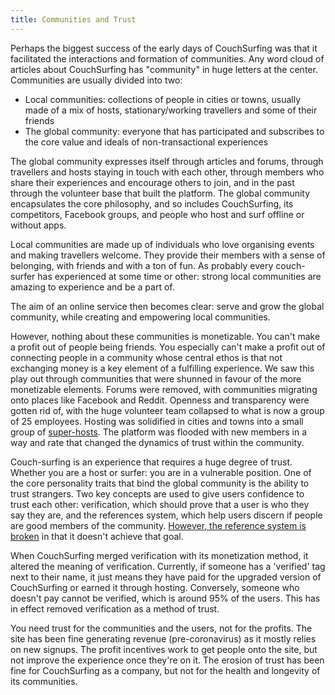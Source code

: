 ```yaml
---
title: Communities and Trust
---
```


Perhaps the biggest success of the early days of CouchSurfing was that it facilitated the interactions and formation of communities. Any word cloud of articles about CouchSurfing has "community" in huge letters at the center. Communities are usually divided into two:

 - Local communities: collections of people in cities or towns, usually made of a mix of hosts, stationary/working travellers and some of their friends
 - The global community: everyone that has participated and subscribes to the core value and ideals of non-transactional experiences

The global community expresses itself through articles and forums, through travellers and hosts staying in touch with each other, through members who share their experiences and encourage others to join, and in the past through the volunteer base that built the platform. The global community encapsulates the core philosophy, and so includes CouchSurfing, its competitors, Facebook groups, and people who host and surf offline or without apps.

Local communities are made up of individuals who love organising events and making travellers welcome. They provide their members with a sense of belonging, with friends and with a ton of fun. As probably every couch-surfer has experienced at some time or other: strong local communities are amazing to experience and be a part of.

The aim of an online service then becomes clear: serve and grow the global community, while creating and empowering local communities.

However, nothing about these communities is monetizable. You can't make a profit out of people being friends. You especially can't make a profit out of connecting people in a community whose central ethos is that not exchanging money is a key element of a fulfilling experience. We saw this play out through communities that were shunned in favour of the more monetizable elements. Forums were removed, with communities migrating onto places like Facebook and Reddit. Openness and transparency were gotten rid of, with the huge volunteer team collapsed to what is now a group of 25 employees. Hosting was solidified in cities and towns into a small group of [super-hosts](/issues/host-matching). The platform was flooded with new members in a way and rate that changed the dynamics of trust within the community.

Couch-surfing is an experience that requires a huge degree of trust. Whether you are a host or surfer: you are in a vulnerable position. One of the core personality traits that bind the global community is the ability to trust strangers. Two key concepts are used to give users confidence to trust each other: verification, which should prove that a user is who they say they are, and the references system, which help users discern if people are good members of the community. [However, the reference system is broken](/issues/reviews) in that it doesn't achieve that goal.

When CouchSurfing merged verification with its monetization method, it altered the meaning of verification. Currently, if someone has a 'verified' tag next to their name, it just means they have paid for the upgraded version of CouchSurfing or earned it through hosting. Conversely, someone who doesn't pay cannot be verified, which is around 95% of the users. This has in effect removed verification as a method of trust.

You need trust for the communities and the users, not for the profits. The site has been fine generating revenue (pre-coronavirus) as it mostly relies on new signups. The profit incentives work to get people onto the site, but not improve the experience once they're on it. The erosion of trust has been fine for CouchSurfing as a company, but not for the health and longevity of its communities.
